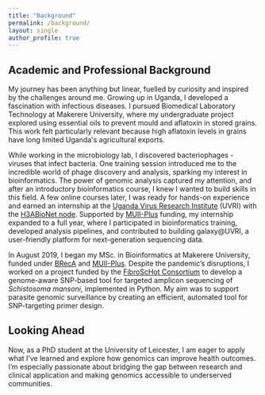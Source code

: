 ```yaml
---
title: "Background"
permalink: /background/
layout: single
author_profile: true
---
```


## Academic and Professional Background
My journey has been anything but linear, fuelled by curiosity and inspired by the challenges around me. Growing up in Uganda, I developed a fascination with infectious diseases. I pursued Biomedical Laboratory Technology at Makerere University, where my undergraduate project explored using essential oils to prevent mould and aflatoxin in stored grains. This work felt particularly relevant because high aflatoxin levels in grains have long limited Uganda's agricultural exports.  

While working in the microbiology lab, I discovered bacteriophages - viruses that infect bacteria. One training session introduced me to the incredible world of phage discovery and analysis, sparking my interest in bioinformatics. The power of genomic analysis captured my attention, and after an introductory bioinformatics course, I knew I wanted to build skills in this field. A few online courses later, I was ready for hands-on experience and earned an internship at the [Uganda Virus Research Institute](https://www.uvri.go.ug/) (UVRI) with the [H3ABioNet node](https://www.h3abionet.org/nodes/uvri). Supported by [MUII-Plus](https://www.muii.org.ug/) funding, my internship expanded to a full year, where I participated in bioinformatics training, developed analysis pipelines, and contributed to building galaxy@UVRI, a user-friendly platform for next-generation sequencing data.  

In August 2019, I began my MSc. in Bioinformatics at Makerere University, funded under [BRecA](https://grantome.com/grant/NIH/U2R-TW010672-02) and [MUII-Plus](https://www.muii.org.ug/). Despite the pandemic’s disruptions, I worked on a project funded by the [FibroScHot Consortium](https://www.fibroschot.eu/) to develop a genome-aware SNP-based tool for targeted amplicon sequencing of *Schistosoma mansoni*, implemented in Python. My aim was to support parasite genomic surveillance by creating an efficient, automated tool for SNP-targeting primer design.  

## Looking Ahead
Now, as a PhD student at the University of Leicester, I am eager to apply what I’ve learned and explore how genomics can improve health outcomes. I’m especially passionate about bridging the gap between research and clinical application and making genomics accessible to underserved communities.
